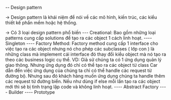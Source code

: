 -- Design pattern

-> Design pattern là khái niệm để nói về các mô hình, kiến trúc, các kiểu thiết kế phần mềm hoặc hệ thống.

-> Có 3 loại design pattern phổ biến
--- Creational: Bao gồm những loại patterns cung cấp solutions để tạo ra các object 1 cách linh hoạt.
---- Singleton
---- Factory Method: Factory method cung cấp 1 interface cho việc tạo ra các object nhưng nó cho phép các subclasses ( lớp con ) là những class mà implement cái interface đó thay đổi kiểu object mà nó tạo ra theo các business logic cụ thể.
VD: Giả sử chúng ta có 1 ứng dụng quản lý giao thông. Nhưng ứng dụng đó chỉ có thể tạo ra các object từ class Car dẫn đến việc ứng dụng của chúng ta chỉ có thể handle các request từ đường bộ. Nhưng sau đó khách hàng muốn ứng dụng chúng ta handle thêm các request từ đường biển. Nếu như dùng if else mỗi lần tạo ra các object mới thì sẽ bị tình trạng lặp code và không linh hoạt.
---- Abstract Factory
---- Builder
---- Prototype
